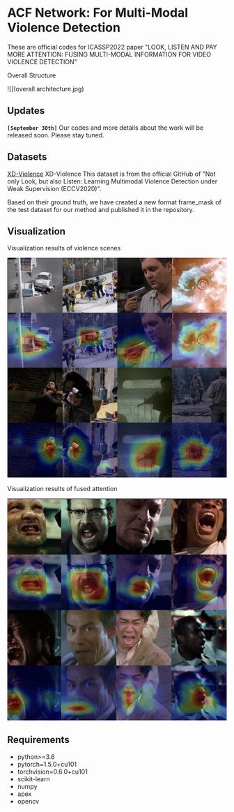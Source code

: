 # ACF Network: For Multi-Modal Violence Detection 
	
These are official codes for ICASSP2022 paper "LOOK, LISTEN AND PAY MORE ATTENTION: FUSING MULTI-MODAL INFORMATION FOR VIDEO VIOLENCE DETECTION"

Overall Structure 

![](overall architecture.jpg)

## Updates
**`[September 30th]`** 
Our codes and more details about the work will be released soon. Please stay tuned.

## Datasets
[XD-Violence](https://roc-ng.github.io/XD-Violence/)
XD-Violence This dataset is from the official GitHub of "Not only Look, but also Listen: Learning Multimodal Violence Detection under Weak Supervision (ECCV2020)".

Based on their ground truth, we have created a new format frame_mask of the test dataset for our method and published it in the repository.

## Visualization
 Visualization results of violence scenes
 
![](violence%20maps-1.jpg)

 Visualization results of fused attention
 
![](violence%20maps-2.jpg)

## Requirements
- python>=3.6
- pytorch=1.5.0+cu101
- torchvision=0.6.0+cu101
- scikit-learn
- numpy
- apex
- opencv
